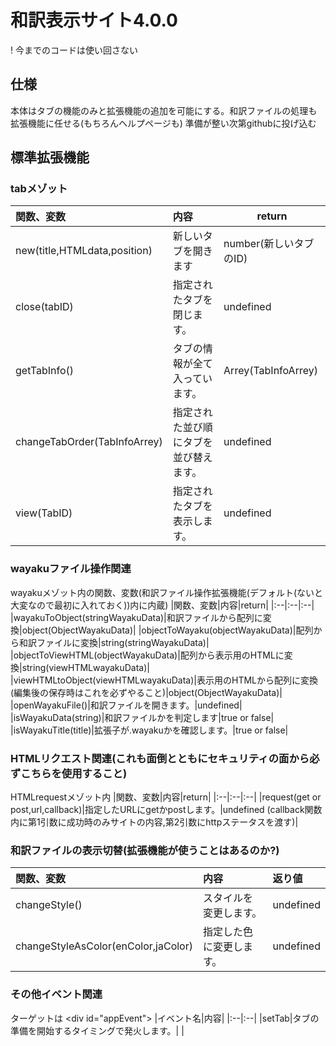 # 和訳表示サイト4.0.0
! 今までのコードは使い回さない
## 仕様
本体はタブの機能のみと拡張機能の追加を可能にする。和訳ファイルの処理も拡張機能に任せる(もちろんヘルプページも)
準備が整い次第githubに投げ込む
## 標準拡張機能
### tabメゾット
|関数、変数|内容|return|
|:--|:--|--|
|new(title,HTMLdata,position)|新しいタブを開きます|number(新しいタブのID)|
|close(tabID)|指定されたタブを閉じます。|undefined|
|getTabInfo()|タブの情報が全て入っています。|Arrey(TabInfoArrey)|
|changeTabOrder(TabInfoArrey)|指定された並び順にタブを並び替えます。|undefined|
|view(TabID)|指定されたタブを表示します。|undefined|

### wayakuファイル操作関連
wayakuメゾット内の関数、変数(和訳ファイル操作拡張機能(デフォルト(ないと大変なので最初に入れておく))内に内蔵)
|関数、変数|内容|return|
|:--|:--|:--|
|wayakuToObject(stringWayakuData)|和訳ファイルから配列に変換|object(ObjectWayakuData)|
|objectToWayaku(objectWayakuData)|配列から和訳ファイルに変換|string(stringWayakuData)|
|objectToViewHTML(objectWayakuData)|配列から表示用のHTMLに変換|string(viewHTMLwayakuData)|
|viewHTMLtoObject(viewHTMLwayakuData)|表示用のHTMLから配列に変換(編集後の保存時はこれを必ずやること)|object(ObjectWayakuData)|
|openWayakuFile()|和訳ファイルを開きます。|undefined|
|isWayakuData(string)|和訳ファイルかを判定します|true or false|
|isWayakuTitle(title)|拡張子が.wayakuかを確認します。|true or false|
### HTMLリクエスト関連(これも面倒とともにセキュリティの面から必ずこちらを使用すること)
HTMLrequestメゾット内
|関数、変数|内容|return|
|:--|:--|:--|
|request(get or post,url,callback)|指定したURLにgetかpostします。|undefined (callback関数内に第1引数に成功時のみサイトの内容,第2引数にhttpステータスを渡す)|
### 和訳ファイルの表示切替(拡張機能が使うことはあるのか?)
|関数、変数|内容|返り値|
|:--|:--|:--|
|changeStyle()|スタイルを変更します。|undefined|
|changeStyleAsColor(enColor,jaColor)|指定した色に変更します。|undefined|
### その他イベント関連
ターゲットは \<div id="appEvent">
|イベント名|内容|
|:--|:--|
|setTab|タブの準備を開始するタイミングで発火します。|
|

